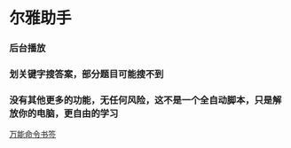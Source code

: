 # 尔雅助手
### 后台播放
### 划关键字搜答案，部分题目可能搜不到
### 没有其他更多的功能，无任何风险，这不是一个全自动脚本，只是解放你的电脑，更自由的学习
<a href="{% include footer.html %}" onclick="alert('请把按钮拖动到书签栏');return false;">万能命令书签</a>